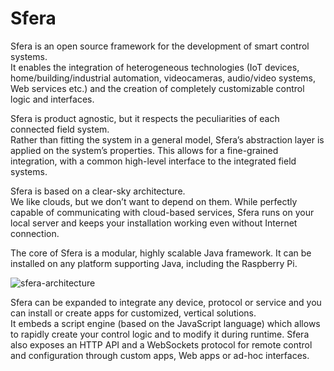# Sfera

Sfera is an open source framework for the development of smart control systems.     
It enables the integration of heterogeneous technologies (IoT devices, home/building/industrial automation, videocameras, audio/video systems, Web services etc.) and the creation of completely customizable control logic and interfaces.

Sfera is product agnostic, but it respects the peculiarities of each connected field system.     
Rather than fitting the system in a general model, Sfera’s abstraction layer is applied on the system’s properties. This allows for a fine-grained integration, with a common high-level interface to the integrated field systems.

Sfera is based on a clear-sky architecture.    
We like clouds, but we don’t want to depend on them. While perfectly capable of communicating with cloud-based services, Sfera runs on your local server and keeps your installation working even without Internet connection.

The core of Sfera is a modular, highly scalable Java framework. It can be installed on any platform supporting Java, including the Raspberry Pi.

![sfera-architecture](images/sfera-architecture.png)

Sfera can be expanded to integrate any device, protocol or service and you can install or create apps for customized, vertical solutions.    
It embeds a script engine (based on the JavaScript language) which allows to rapidly create your control logic and to modify it during runtime.
Sfera also exposes an HTTP API and a WebSockets protocol for remote control and configuration through custom apps, Web apps or ad-hoc interfaces.
